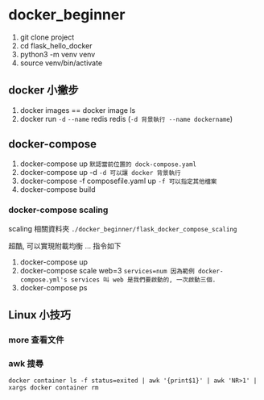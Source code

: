 # docker_beginner

1. git clone project
2. cd flask_hello_docker
3. python3 -m venv venv
4. source venv/bin/activate

## docker 小撇步

1. docker images == docker image ls
2. docker run `-d` `--name` redis redis (`-d 背景執行 --name dockername`)

## docker-compose

1. docker-compose up `默認當前位置的 dock-compose.yaml`
2. docker-compose up -d `-d 可以讓 docker 背景執行`
3. docker-compose -f composefile.yaml up `-f 可以指定其他檔案`
4. docker-compose build

### docker-compose scaling

scaling 相關資料夾 `./docker_beginner/flask_docker_compose_scaling`

超酷, 可以實現附載均衡 ... 指令如下

1. docker-compose up
2. docker-compose scale web=3 `services=num 因為範例 docker-compose.yml's services 叫 web 是我們要啟動的, 一次啟動三個.`
3. docker-compose ps

## Linux 小技巧

### more 查看文件

### awk 搜尋

```
docker container ls -f status=exited | awk '{print$1}' | awk 'NR>1' | xargs docker container rm
```
